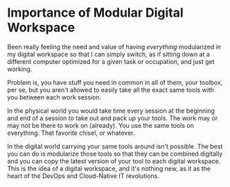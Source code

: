 # Importance of Modular Digital Workspace

Been really feeling the need and value of having *everything*
modularized in my digital workspace so that I can simply switch, as if
sitting down at a different computer optimized for a given task or
occupation, and just get working.

Problem is, you have stuff you need in common in all of them, your
toolbox, per se, but you aren't allowed to easily take all the exact
same tools with you between each work session.

In the physical world you would take time every session at the beginning
and end of a session to take out and pack up your tools. The work may or
may not be there to work on (already). You use the same tools on
everything. That favorite chisel, or whatever.

In the digital world carrying your same tools around isn't possible. The
best you can do is modularize those tools so that they can be combined
digitally and you can copy the latest version of your tool to each
digital workspace. This is the idea of a digital workspace, and it's
nothing new, as it as the heart of the DevOps and Cloud-Native IT
revolutions.

